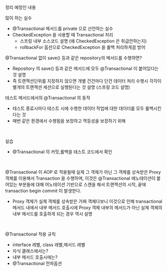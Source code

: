 
정리 예정인 내용

많이 하는 실수
- @Transactional 메서드를 private 으로 선언하는 실수
- CheckedException 을 사용할 때 Transactional 처리
  - 스프링 내부 소스코드 설명 (왜 CheckedException 은 취급안하는지)
  - rollbackFor 옵션으로 CheckedException 을 롤백 처리하게끔 방어


@Transactional 없이 save() 등과 같은 repository의 메서드를 수행하면?
- Repository 의 save() 등과 같은 메서드에 모두 @Transactional 이 붙어있다는 것 설명
- 즉 트랜잭션단위를 지정하지 않으면 개별 건건마다 단건 데이터 처리 수행시 각각이 별개의 트랜잭션 세션으로 실행된다는 것 설명 (스프링 코드 설명)

테스트 메서드에서의 @Transactional 의 동작
- 테스트 종료시마다 테스트 시에 수행한 데이터 작업에 대한 데이터를 모두 롤백시킨다는 것 
- 매번 같은 환경에서 수행됨을 보장하고 멱등성을 보장하기 위해

<br/>



실습
- @Transactional 의 커밋,롤백을 테스트 코드에서 확인



<br/>



@Transactional 이 AOP 로 적용될때 실제 그 객체가 아닌 그 객체를 상속받은 Proxy 객체를 이용해서 Transaction 을 수행하며, 이것은 @Transactional 애노테이션이 붙어있는 부분들에 대해 어노테이션 기반으로 스캔을 해서 트랜잭션의 시작, 끝에 transaction begin commit 이 발생한다. <br/>

- Proxy 객체가 실제 객체를 상속받은 가짜 객체다보니 이것으로 인해 transactional 메서드 내에서 내부 메서드 호출시에 Proxy 객체 내부의 메서드가 아닌 실제 객체의 내부 메서드를 호출하게 되는 경우 역시 설명



<br/>



@Transactional 적용 규칙
- interface 레벨, class 레벨,메서드 레벨 
- 자식 클래스에서는?
- 내부 메서드 호출시에는?
-  @Transactional 전파옵션 



<br/>





